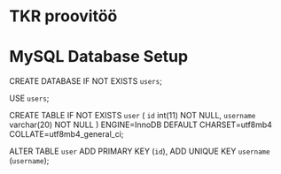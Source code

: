 # TKR proovitöö

# MySQL Database Setup

CREATE DATABASE IF NOT EXISTS `users`;

USE `users`;

CREATE TABLE IF NOT EXISTS `user` (
  `id` int(11) NOT NULL,
  `username` varchar(20) NOT NULL
) ENGINE=InnoDB DEFAULT CHARSET=utf8mb4 COLLATE=utf8mb4_general_ci;

ALTER TABLE `user`
  ADD PRIMARY KEY (`id`),
  ADD UNIQUE KEY `username` (`username`);
